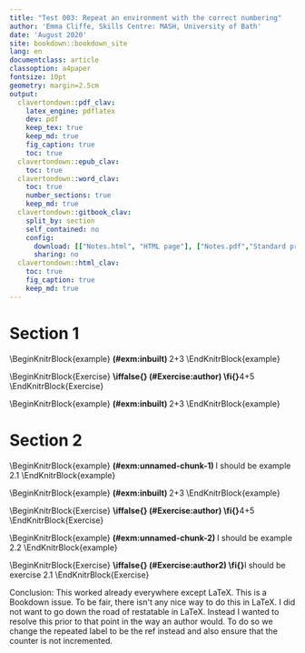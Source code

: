 ```yaml
---
title: "Test 003: Repeat an environment with the correct numbering"
author: 'Emma Cliffe, Skills Centre: MASH, University of Bath'
date: 'August 2020'
site: bookdown::bookdown_site
lang: en
documentclass: article
classoption: a4paper
fontsize: 10pt
geometry: margin=2.5cm
output:
  clavertondown::pdf_clav:
    latex_engine: pdflatex
    dev: pdf
    keep_tex: true
    keep_md: true
    fig_caption: true
    toc: true
  clavertondown::epub_clav:
    toc: true
  clavertondown::word_clav:
    toc: true
    number_sections: true
    keep_md: true
  clavertondown::gitbook_clav:
    split_by: section
    self_contained: no
    config:
      download: [["Notes.html", "HTML page"], ["Notes.pdf","Standard print PDF"], ["NotesClear.pdf","Clear print PDF"], ["NotesLarge.pdf","Large print PDF"], ["Notes.docx","Accessible Word document"], ["Notes.epub","Accessible EPub book" ]]
      sharing: no
  clavertondown::html_clav:
    toc: true
    fig_caption: true
    keep_md: true
---
```


# Section 1





\BeginKnitrBlock{example}
<span class="exm:inbuilt" custom-style="NameStyle"><strong>(\#exm:inbuilt) </strong></span>2+3
\EndKnitrBlock{example}

\BeginKnitrBlock{Exercise}
<span class="Exercise" custom-style="NameStyle"><strong>\iffalse{}  (\#Exercise:author)  \fi{}</strong></span>4+5
\EndKnitrBlock{Exercise}

\BeginKnitrBlock{example}
<span class="exm:inbuilt" custom-style="NameStyle"><strong>(\#exm:inbuilt) </strong></span>2+3
\EndKnitrBlock{example}

# Section 2

\BeginKnitrBlock{example}
<span class="exm:unnamed-chunk-1" custom-style="NameStyle"><strong>(\#exm:unnamed-chunk-1) </strong></span>I should be example 2.1
\EndKnitrBlock{example}

\BeginKnitrBlock{example}
<span class="exm:inbuilt" custom-style="NameStyle"><strong>(\#exm:inbuilt) </strong></span>2+3
\EndKnitrBlock{example}

\BeginKnitrBlock{Exercise}
<span class="Exercise" custom-style="NameStyle"><strong>\iffalse{}  (\#Exercise:author)  \fi{}</strong></span>4+5
\EndKnitrBlock{Exercise}

\BeginKnitrBlock{example}
<span class="exm:unnamed-chunk-2" custom-style="NameStyle"><strong>(\#exm:unnamed-chunk-2) </strong></span>I should be example 2.2
\EndKnitrBlock{example}


\BeginKnitrBlock{Exercise}
<span class="Exercise" custom-style="NameStyle"><strong>\iffalse{}  (\#Exercise:author2)  \fi{}</strong></span>I should be exercise 2.1
\EndKnitrBlock{Exercise}

Conclusion: This worked already everywhere except LaTeX. This is a Bookdown issue. To be fair, there isn't any nice way to do this in LaTeX. I did not want to go down the road of restatable in LaTeX. Instead I wanted to resolve this prior to that point in the way an author would. To do so we change the repeated label to be the ref instead and also ensure that the counter is not incremented. 

<!--chapter:end:index.Rmd-->

